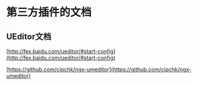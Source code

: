 # 第三方插件的文档

## UEditor文档

[http://fex.baidu.com/ueditor/#start-config](http://fex.baidu.com/ueditor/#start-config)


[https://github.com/cipchk/ngx-umeditor](https://github.com/cipchk/ngx-umeditor)

